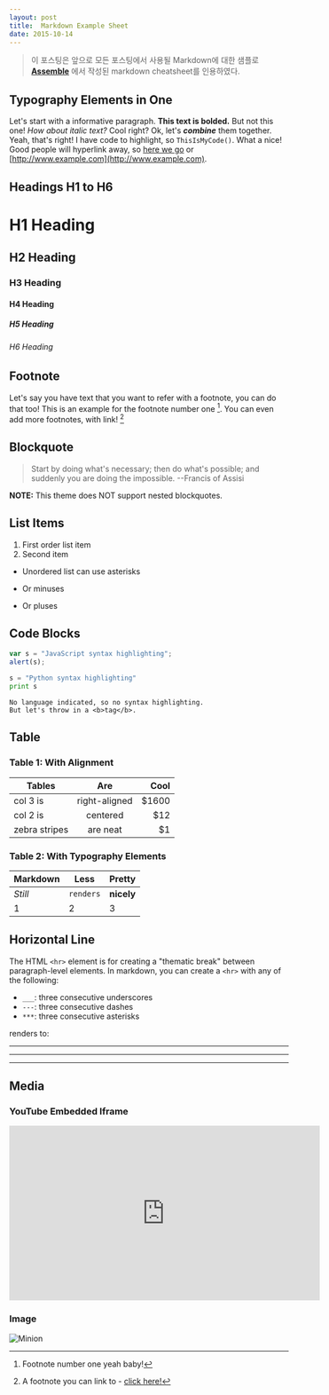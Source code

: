 ---layout: posttitle:  Markdown Example Sheetdate: 2015-10-14 ---> 이 포스팅은  앞으로 모든 포스팅에서 사용될 Markdown에 대한 샘플로 <a href='http://assemble.io/docs/Cheatsheet-Markdown.html' target='_blank'>**Assemble**</a> 에서 작성된 markdown cheatsheet를 인용하였다.## Typography Elements in OneLet's start with a informative paragraph. **This text is bolded.** But not this one! _How about italic text?_ Cool right? Ok, let's **_combine_** them together. Yeah, that's right! I have code to highlight, so `ThisIsMyCode()`. What a nice! Good people will hyperlink away, so [here we go](#) or [http://www.example.com](http://www.example.com).<div class="divider"></div>## Headings H1 to H6# H1 Heading## H2 Heading### H3 Heading#### H4 Heading##### H5 Heading###### H6 Heading<div class="divider"></div>## FootnoteLet's say you have text that you want to refer with a footnote, you can do that too! This is an example for the footnote number one [^1]. You can even add more footnotes, with link! [^2]<div class="divider"></div>## Blockquote> Start by doing what's necessary; then do what's possible; and suddenly you are doing the impossible. --Francis of Assisi**NOTE:** This theme does NOT support nested blockquotes.<div class="divider"></div>## List Items1. First order list item2. Second item* Unordered list can use asterisks- Or minuses+ Or pluses<div class="divider"></div>## Code Blocks```javascriptvar s = "JavaScript syntax highlighting";alert(s);``````pythons = "Python syntax highlighting"print s``````No language indicated, so no syntax highlighting.But let's throw in a <b>tag</b>.```<div class="divider"></div>## Table### Table 1: With Alignment| Tables        | Are           | Cool  || ------------- |:-------------:| -----:|| col 3 is      | right-aligned | $1600 || col 2 is      | centered      |   $12 || zebra stripes | are neat      |    $1 |### Table 2: With Typography ElementsMarkdown | Less | Pretty--- | --- | ---*Still* | `renders` | **nicely**1 | 2 | 3<div class="divider"></div>## Horizontal LineThe HTML `<hr>` element is for creating a "thematic break" between paragraph-level elements. In markdown, you can create a `<hr>` with any of the following:* `___`: three consecutive underscores* `---`: three consecutive dashes* `***`: three consecutive asterisksrenders to:___---***<div class="divider"></div>## Media### YouTube Embedded Iframe<iframe width="560" height="315" src="https://www.youtube.com/embed/n1a7o44WxNo" frameborder="0" allowfullscreen></iframe>### Image![Minion](http://octodex.github.com/images/minion.png)[^1]: Footnote number one yeah baby![^2]: A footnote you can link to - [click here!](#)